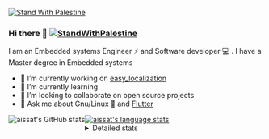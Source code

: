 [![Stand With Palestine](https://raw.githubusercontent.com/TheBSD/StandWithPalestine/main/banner-no-action.svg)](https://thebsd.github.io/StandWithPalestine)
### Hi there 👋   [![StandWithPalestine](https://raw.githubusercontent.com/TheBSD/StandWithPalestine/main/badges/StandWithPalestine.svg)](https://github.com/TheBSD/StandWithPalestine/blob/main/docs/README.md)

I am an Embedded systems Engineer ⚡️ and Software developer 💻 . I have a Master degree in Embedded systems
- 🔭 I’m currently working on [easy_localization](https://pub.dev/packages/easy_localization)
- 🌱 I’m currently learning 
- 👯 I’m looking to collaborate on open source projects
- 💬 Ask me about  Gnu/Linux 🐧 and [Flutter](https://flutter.dev) 

<a href="https://profile-summary-for-github.com/user/aissat">
  <img align="left" height="170px" src="https://github-readme-stats.vercel.app/api?username=aissat&show_icons=true&line_height=27&count_private=true&include_all_commits=true" alt="aissat's GitHub stats"/>
  <img src="https://github-readme-stats.vercel.app/api/top-langs/?username=aissat&hide_langs_below=5&layout=compact" alt="aissat's language stats"/>
</a>

<details>
<summary>Detailed stats</summary>
 

### 🧐 Waka Stats

<!--START_SECTION:waka-->
![Code Time](http://img.shields.io/badge/Code%20Time-6%2C239%20hrs%204%20mins-blue)

![Profile Views](http://img.shields.io/badge/Profile%20Views-2-blue)

![Lines of code](https://img.shields.io/badge/From%20Hello%20World%20I%27ve%20Written-2.1%20million%20lines%20of%20code-blue)

**🐱 My GitHub Data** 

> 📦 121.6 kB Used in GitHub's Storage 
 > 
> 🏆 213 Contributions in the Year 2024
 > 
> 💼 Opted to Hire
 > 
> 📜 171 Public Repositories 
 > 
> 🔑 30 Private Repositories 
 > 
**I'm a Night 🦉** 

```text
🌞 Morning                593 commits         ██░░░░░░░░░░░░░░░░░░░░░░░   08.04 % 
🌆 Daytime                1233 commits        ████░░░░░░░░░░░░░░░░░░░░░   16.72 % 
🌃 Evening                3078 commits        ██████████░░░░░░░░░░░░░░░   41.75 % 
🌙 Night                  2469 commits        ████████░░░░░░░░░░░░░░░░░   33.49 % 
```
📅 **I'm Most Productive on Thursday** 

```text
Monday                   680 commits         ██░░░░░░░░░░░░░░░░░░░░░░░   09.22 % 
Tuesday                  1138 commits        ████░░░░░░░░░░░░░░░░░░░░░   15.43 % 
Wednesday                850 commits         ███░░░░░░░░░░░░░░░░░░░░░░   11.53 % 
Thursday                 1478 commits        █████░░░░░░░░░░░░░░░░░░░░   20.05 % 
Friday                   1316 commits        ████░░░░░░░░░░░░░░░░░░░░░   17.85 % 
Saturday                 1203 commits        ████░░░░░░░░░░░░░░░░░░░░░   16.32 % 
Sunday                   708 commits         ██░░░░░░░░░░░░░░░░░░░░░░░   09.60 % 
```


📊 **This Week I Spent My Time On** 

```text
🕑︎ Time Zone: Africa/Algiers

💬 Programming Languages: 
YAML                     12 hrs 49 mins      ███████████░░░░░░░░░░░░░░   42.62 % 
Rust                     7 hrs 22 mins       ██████░░░░░░░░░░░░░░░░░░░   24.52 % 
Dart                     5 hrs 39 mins       █████░░░░░░░░░░░░░░░░░░░░   18.78 % 
JSON                     1 hr 38 mins        █░░░░░░░░░░░░░░░░░░░░░░░░   05.45 % 
TypeScript               1 hr 34 mins        █░░░░░░░░░░░░░░░░░░░░░░░░   05.23 % 

🔥 Editors: 
VS Code                  30 hrs 5 mins       █████████████████████████   100.00 % 

💻 Operating System: 
Linux                    30 hrs 5 mins       █████████████████████████   100.00 % 
```

**I Mostly Code in Dart** 

```text
Dart                     31 repos            ████████░░░░░░░░░░░░░░░░░   30.39 % 
TypeScript               10 repos            ██░░░░░░░░░░░░░░░░░░░░░░░   09.80 % 
JavaScript               6 repos             █░░░░░░░░░░░░░░░░░░░░░░░░   05.88 % 
Dockerfile               4 repos             █░░░░░░░░░░░░░░░░░░░░░░░░   03.92 % 
Rust                     3 repos             █░░░░░░░░░░░░░░░░░░░░░░░░   02.94 % 
```



**Timeline**

![Lines of Code chart](https://raw.githubusercontent.com/aissat/aissat/master/assets/bar_graph.png)


 Last Updated on 29/08/2024 01:07:52 UTC
<!--END_SECTION:waka-->

</details>
